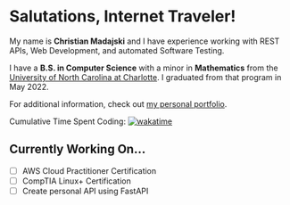 # Salutations, Internet Traveler!

My name is **Christian Madajski** and I have experience working with REST APIs, Web Development, and automated Software Testing.

I have a **B.S. in Computer Science** with a minor in **Mathematics** from the [University of North Carolina at Charlotte](https://www.charlotte.edu/). I graduated from that program in May 2022.

For additional information, check out [my personal portfolio](http://194.195.210.137/).

Cumulative Time Spent Coding: [![wakatime](https://wakatime.com/badge/user/510092ca-a9b8-48f5-bf50-9b05005ef525.svg)](https://wakatime.com/@510092ca-a9b8-48f5-bf50-9b05005ef525)

## Currently Working On...
- [ ] AWS Cloud Practitioner Certification
- [ ] CompTIA Linux+ Certification
- [ ] Create personal API using FastAPI
